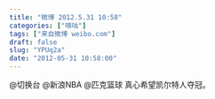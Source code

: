 ```yaml
---
title: "微博 2012.5.31 10:58"
categories: ["嘀咕"]
tags: ["来自微博 weibo.com"]
draft: false
slug: "YPUq2a"
date: "2012-05-31 10:58:00"
---
```


<p>@切换台 @新浪NBA @匹克篮球 真心希望凯尔特人夺冠。 ​​​​</p>
